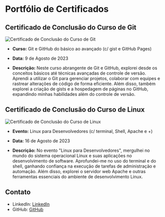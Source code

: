 # Portfólio de Certificados

## Certificado de Conclusão do Curso de Git
![Certificado de Conclusão do Curso de Git](https://udemy-certificate.s3.amazonaws.com/image/UC-5ab22a9d-fb38-499c-9fee-a74e451e55b5.jpg)

- **Curso:** Git e GitHub do básico ao avançado (c/ gist e GitHub Pages)
- **Data:** 9 de Agosto de 2023

- **Descrição:** Neste curso abrangente de Git e GitHub, explorei desde os conceitos básicos até técnicas avançadas de controle de versão. Aprendi a utilizar o Git para gerenciar projetos, colaborar com equipes e rastrear alterações de código de forma eficiente. Além disso, também explorei a criação de gists e a hospedagem de páginas no GitHub, expandindo minhas habilidades além do controle de versão.

## Certificado de Conclusão do Curso de Linux
![Certificado de Conclusão do Curso de Linux](https://udemy-certificate.s3.amazonaws.com/image/UC-e986f56f-4b3d-4063-bd2d-72fa60e432a4.jpg)

- **Evento:** Linux para Desenvolvedores (c/ terminal, Shell, Apache e +)
- **Data:** 16 de Agosto de 2023

- **Descrição:** No evento "Linux para Desenvolvedores", mergulhei no mundo do sistema operacional Linux e suas aplicações no desenvolvimento de software. Aprofundei-me no uso do terminal e do shell, ganhando confiança na execução de tarefas de administração e automação. Além disso, explorei o servidor web Apache e outras ferramentas essenciais do ambiente de desenvolvimento Linux.

## Contato
- LinkedIn: [LinkedIn](https://www.linkedin.com/in/ellen-cassia-880684266/)
- GitHub: [GitHub](https://github.com/EllenCassia)
